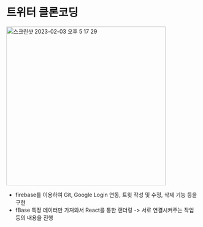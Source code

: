 # 트위터 클론코딩

<img width="415" alt="스크린샷 2023-02-03 오후 5 17 29" src="https://user-images.githubusercontent.com/75834815/220890919-630e59c3-5fbb-4712-8010-cebf6da77aeb.png">


- firebase를 이용하여 Git, Google Login 연동, 트윗 작성 및 수정, 삭제 기능 등을 구현
- fBase 특정 데이터만 가져와서 React를 통한 랜더링 -> 서로 연결시켜주는 작업 등의 내용을 진행 
